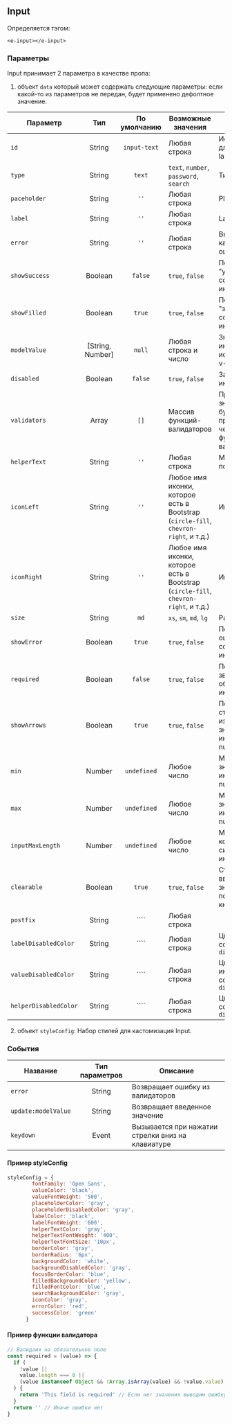 ## Input

Определяется тэгом:
```vue
<e-input></e-input>
```

### Параметры
Input принимает 2 параметра в качестве пропа:
1. объект `data` который может содержать следующие параметры:
   если какой-то из параметров не передан, будет применено дефолтное значение.

| Параметр                |       Тип        |  По умолчанию  | Возможные значения                                                                      | Описание                                                         |
|-------------------------|:----------------:|:--------------:|-----------------------------------------------------------------------------------------|------------------------------------------------------------------|
| ``id``                  |      String      | ``input-text`` | Любая строка                                                                            | Используется для связки label и input                            |
| ``type``                |      String      |    ``text``    | ``text``, ``number``, ``password``, ``search``                                          | Тип инпута                                                       |
| ``paceholder``          |      String      |     ``''``     | Любая строка                                                                            | Placeholder                                                      |
| ``label``               |      String      |     ``''``     | Любая строка                                                                            | Label                                                            |
| ``error``               |      String      |     ``''``     | Любая строка                                                                            | Вывод кастомной ошибки                                           |
| ``showSuccess``         |     Boolean      |   ``false``    | ``true``, ``false``                                                                     | Показывать "успешное" состояние инпута                           |
| ``showFilled``          |     Boolean      |    ``true``    | ``true``, ``false``                                                                     | Показывать "заполненное" состояние инпута                        |
| ``modelValue``          | [String, Number] |    ``null``    | Любая строка и число                                                                    | Значение инпута (можно использовать v-model)                     |
| ``disabled``            |     Boolean      |   ``false``    | ``true``, ``false``                                                                     | Заблокировать инпут                                              |
| ``validators``          |      Array       |     ``[]``     | Массив функций-валидаторов                                                              | Проверка значения будет проходить через каждую функцию-валидатор |
| ``helperText``          |      String      |     ``''``     | Любая строка                                                                            | Мелкий текст под инпутом                                         |
| ``iconLeft``            |      String      |     ``''``     | Любое имя иконки, которое есть в Bootstrap (``circle-fill``, ``chevron-right``, и т.д.) | Иконка слева                                                     |
| ``iconRight``           |      String      |     ``''``     | Любое имя иконки, которое есть в Bootstrap (``circle-fill``, ``chevron-right``, и т.д.) | Иконка справа                                                    |
| `size`                  |      String      |      `md`      | `xs`, `sm`, `md`, `lg`                                                                  | Размер инпута                                                    |
| ``showError``           |     Boolean      |    ``true``    | ``true``, ``false``                                                                     | Показывать ошибку и состояние инпута                             |
| ``required``            |     Boolean      |   ``false``    | ``true``, ``false``                                                                     | Показывать звездочку обязательного инпута                        |
| ``showArrows``          |     Boolean      |    ``true``    | ``true``, ``false``                                                                     | Показывать стрелки для изменения значения в инпуте типа number   |
| ``min``                 |      Number      | ``undefined``  | Любое число                                                                             | Минимальное значение в инпуте типа number                        |
| ``max``                 |      Number      | ``undefined``  | Любое число                                                                             | Максимальное значение в инпуте типа number                       |
| ``inputMaxLength``      |      Number      | ``undefined``  | Любое число                                                                             | Максимальное количество символов в инпуте                        |
| ``clearable``           |     Boolean      |    ``true``    | ``true``, ``false``                                                                     | Стирать введенное значение с помощью кнопки                      |
| ``postfix``             |      String      |      ````      | Любая строка                                                                            |                                                                  |
| ``labelDisabledColor``  |      String      |      ````      | Любая строка                                                                            | Цвет лэйбла в состоянии `disabled`                               |
| ``valueDisabledColor``  |      String      |      ````      | Любая строка                                                                            | Цвет значения инпута в состоянии `disabled`                      |
| ``helperDisabledColor`` |      String      |      ````      | Любая строка                                                                            | Цвет хэлпера в состоянии `disabled`                              |

2. объект `styleConfig`:
Набор стилей для кастомизация Input.

### События
| Название              | Тип параметров | Описание                                          |
|-----------------------|:--------------:|---------------------------------------------------|
| ``error``             |     String     | Возвращает ошибку из валидаторов                  |
| ``update:modelValue`` |     String     | Возвращает введенное значение                     |
| ``keydown``           |     Event      | Вызывается при нажатии стрелки вниз на клавиатуре |

#### Пример styleConfig
````javascript
styleConfig = {
        fontFamily: 'Open Sans',
        valueColor: 'black',
        valueFontWeight: '500',
        placeholderColor: 'gray',
        placeholderDisabledColor: 'gray',
        labelColor: 'black',
        labelFontWeight: '600',
        helperTextColor: 'gray',
        helperTextFontWeight: '400',
        helperTextFontSize: '10px',
        borderColor: 'gray',
        borderRadius: '6px',
        backgroundColor: 'white',
        backgroundDisabledColor: 'gray',
        focusBorderColor: 'blue',
        filledBackgroundColor: 'yellow',
        filledFontColor: 'blue',
        searchBackgroundColor: 'gray',
        iconColor: 'gray',
        errorColor: 'red',
        successColor: 'green'
      }
````

#### Пример функции валидатора

````javascript
// Валидаия на обязательное поле
const required = (value) => {
  if (
    !value ||
    value.length === 0 ||
    (value instanceof Object && !Array.isArray(value) && !value.value)
  ) {
    return 'This field is required' // Если нет значения выводим ошибку
  }
  return '' // Иначе ошибки нет
}
````